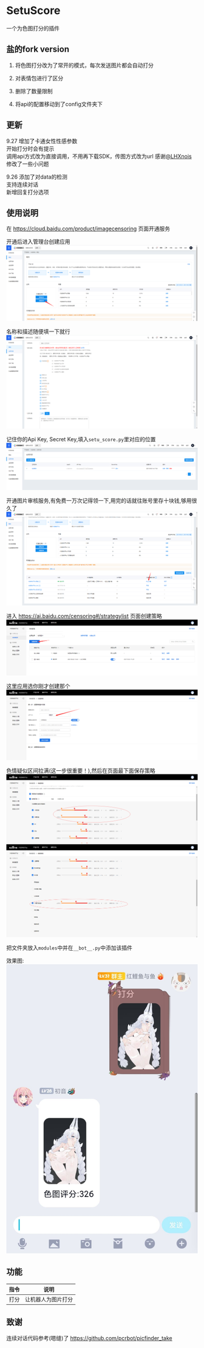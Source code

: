 # SetuScore
一个为色图打分的插件

## 盐的fork version

1. 将色图打分改为了常开的模式，每次发送图片都会自动打分

2. 对表情包进行了区分

3. 删除了数量限制

4. 将api的配置移动到了config文件夹下

## 更新
9.27
增加了卡通女性性感参数\
开始打分时会有提示\
调用api方式改为直接调用，不用再下载SDK，传图方式改为url 感谢[@LHXnois](https://github.com/LHXnois)\
修改了一些小问题

9.26
添加了对data的检测\
支持连续对话\
新增回复打分选项

## 使用说明

在 https://cloud.baidu.com/product/imagecensoring 页面开通服务

开通后进入管理台创建应用
![img](./img/img1.png)

名称和描述随便填一下就行
![img](./img/img2.png)

记住你的Api Key, Secret Key,填入`setu_score.py`里对应的位置
![img](./img/img3.png)

开通图片审核服务,有免费一万次记得领一下,用完的话就往账号里存十块钱,够用很久了
![img](./img/img7.png)

进入 https://ai.baidu.com/censoring#/strategylist 页面创建策略
![img](./img/img4.png)

这里应用选你刚才创建那个
![img](./img/img5.png)

色情疑似区间拉满(这一步很重要！),然后在页面最下面保存策略
![img](./img/img6.png)
![img](./img/img10.png)

把文件夹放入`modules`中并在`__bot__.py`中添加该插件

效果图:
![img](./img/img9.jpg)

## 功能
|指令|说明|
|-----|-----|
|打分|让机器人为图片打分|

## 致谢
连续对话代码参考(嗯缝)了 https://github.com/pcrbot/picfinder_take